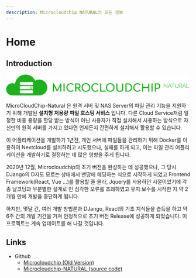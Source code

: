 ```yaml
---
description: Microcloudchip NATURAL의 모든 정보
---
```


# Home

## Introduction

![로ㅋ고ㅋ](.gitbook/assets/title.png)

MicroCloudChip-Natural 은 원격 서버  및 NAS Server의 파일 관리 기능을 지원하기 위해 개발된 **설치형 저용량** **파일 호스팅 서비스** 입니다. 다른 Cloud Service처럼 일정한 비용 용량을 할당 받는 방식이 아닌  사용자가 직접 설치해서 사용하는 방식으로 자신만의 원격 서버를 가지고 있다면 언제든지 간편하게 설치해서 활용할 수 있습니다.

이 어플리케이션을 개발하기 1년전, 개인 서버에 파일들을 관리하기 위해 Docker를 이용하여 Nextcloud를 설치하려고 시도했으나, 실패를 하게 되고, 이는 파일 관리 어플리케이션을 개발하기로 결정하는 데 많은 영향을 주게 됩니다.

2020년 12월, Microcloudchip의 초기 버전을 완성하는 데 성공했으나, 그 당시 DJango의 D자도 모르는 상태에서 맨땅에 헤딩하는 식으로 시작하게 되었고 Frontend Framework(React, Vue ...)를 활용할 줄 몰라, Jquery를 사용하던 시절이었기에 각종 날코딩과 무분별한 설계로 인 심각한 오류를 초래하였고 유지 보수를 시작한 지 약 2개월 만에 개발을 중단하게 됩니다.

하지만, 몇달 간, 여러 개발 방법론과  DJango, React의 기초 지식들을 습득을 하고 약 6주 간의 개발 기간을 거쳐 안정적으로 초기 버전 Release에 성공하게 되었습니다. 이 프로젝트는 계속 업데이트를 해 나갈 것입니다.



## Links

* Github
  * [Microcloudchip (Old Version)](https://github.com/SweetCase-Cobalto/MicroCloudChip)
  * [Microcloudchip-NATURAL (source code)](https://github.com/SweetCase-Cobalto/MicroCloudChip-NATURAL.git)
